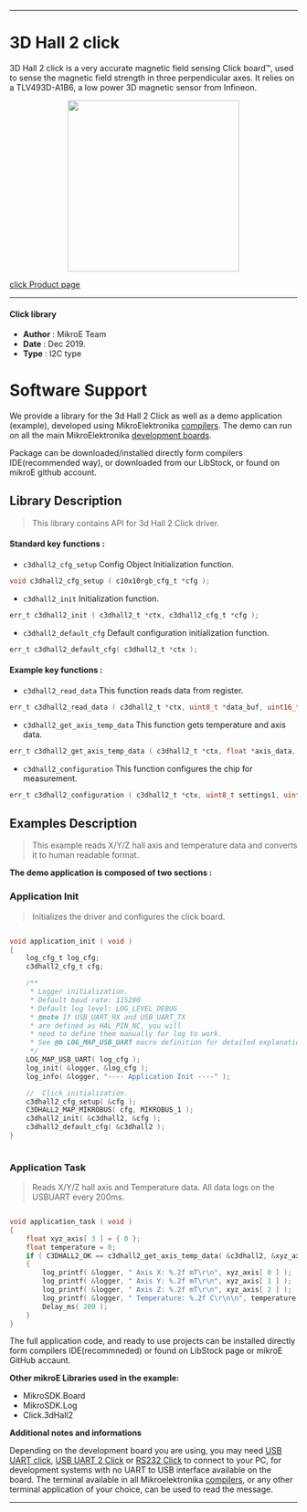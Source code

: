 
---
# 3D Hall 2 click

3D Hall 2 click is a very accurate magnetic field sensing Click board™, used to sense the magnetic field strength in three perpendicular axes. It relies on a TLV493D-A1B6, a low power 3D magnetic sensor from Infineon. 

<p align="center">
  <img src="https://download.mikroe.com/images/click_for_ide/3dhall2_click.png" height=300px>
</p>

[click Product page](https://www.mikroe.com/3d-hall-2-click)

---


#### Click library 

- **Author**        : MikroE Team
- **Date**          : Dec 2019.
- **Type**          : I2C type


# Software Support

We provide a library for the 3d Hall 2 Click 
as well as a demo application (example), developed using MikroElektronika 
[compilers](https://shop.mikroe.com/compilers). 
The demo can run on all the main MikroElektronika [development boards](https://shop.mikroe.com/development-boards).

Package can be downloaded/installed directly form compilers IDE(recommended way), or downloaded from our LibStock, or found on mikroE github account. 

## Library Description

> This library contains API for 3d Hall 2 Click driver.

#### Standard key functions :

- `c3dhall2_cfg_setup` Config Object Initialization function.
```c
void c3dhall2_cfg_setup ( c10x10rgb_cfg_t *cfg );
```

- `c3dhall2_init` Initialization function.
```c
err_t c3dhall2_init ( c3dhall2_t *ctx, c3dhall2_cfg_t *cfg );
```

- `c3dhall2_default_cfg` Default configuration initialization function.
```c
err_t c3dhall2_default_cfg( c3dhall2_t *ctx );
```

#### Example key functions :

- `c3dhall2_read_data` This function reads data from register.
```c
err_t c3dhall2_read_data ( c3dhall2_t *ctx, uint8_t *data_buf, uint16_t len );
```

- `c3dhall2_get_axis_temp_data` This function gets temperature and axis data.
```c
err_t c3dhall2_get_axis_temp_data ( c3dhall2_t *ctx, float *axis_data, float *temp_data );
```

- `c3dhall2_configuration` This function configures the chip for measurement.
```c
err_t c3dhall2_configuration ( c3dhall2_t *ctx, uint8_t settings1, uint8_t settings2 );
```

## Examples Description

> This example reads X/Y/Z hall axis and temperature data and converts it to human readable format.

**The demo application is composed of two sections :**

### Application Init 

> Initializes the driver and configures the click board.

```c

void application_init ( void )
{
    log_cfg_t log_cfg;
    c3dhall2_cfg_t cfg;

    /** 
     * Logger initialization.
     * Default baud rate: 115200
     * Default log level: LOG_LEVEL_DEBUG
     * @note If USB_UART_RX and USB_UART_TX 
     * are defined as HAL_PIN_NC, you will 
     * need to define them manually for log to work. 
     * See @b LOG_MAP_USB_UART macro definition for detailed explanation.
     */
    LOG_MAP_USB_UART( log_cfg );
    log_init( &logger, &log_cfg );
    log_info( &logger, "---- Application Init ----" );

    //  Click initialization.
    c3dhall2_cfg_setup( &cfg );
    C3DHALL2_MAP_MIKROBUS( cfg, MIKROBUS_1 );
    c3dhall2_init( &c3dhall2, &cfg );
    c3dhall2_default_cfg( &c3dhall2 );
}
  
```

### Application Task

> Reads X/Y/Z hall axis and Temperature data. All data logs on the USBUART every 200ms.

```c

void application_task ( void )
{
    float xyz_axis[ 3 ] = { 0 };
    float temperature = 0;
    if ( C3DHALL2_OK == c3dhall2_get_axis_temp_data( &c3dhall2, &xyz_axis[ 0 ], &temperature ) )
    {
        log_printf( &logger, " Axis X: %.2f mT\r\n", xyz_axis[ 0 ] );
        log_printf( &logger, " Axis Y: %.2f mT\r\n", xyz_axis[ 1 ] );
        log_printf( &logger, " Axis Z: %.2f mT\r\n", xyz_axis[ 2 ] );
        log_printf( &logger, " Temperature: %.2f C\r\n\n", temperature );
        Delay_ms( 200 );
    }
}

```

The full application code, and ready to use projects can be  installed directly form compilers IDE(recommneded) or found on LibStock page or mikroE GitHub accaunt.

**Other mikroE Libraries used in the example:** 

- MikroSDK.Board
- MikroSDK.Log
- Click.3dHall2

**Additional notes and informations**

Depending on the development board you are using, you may need 
[USB UART click](https://shop.mikroe.com/usb-uart-click), 
[USB UART 2 Click](https://shop.mikroe.com/usb-uart-2-click) or 
[RS232 Click](https://shop.mikroe.com/rs232-click) to connect to your PC, for 
development systems with no UART to USB interface available on the board. The 
terminal available in all Mikroelektronika 
[compilers](https://shop.mikroe.com/compilers), or any other terminal application 
of your choice, can be used to read the message.



---
